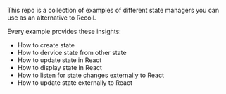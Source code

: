 This repo is a collection of examples of different state managers you can use as an alternative to Recoil.

Every example provides these insights:

- How to create state
- How to dervice state from other state
- How to update state in React
- How to display state in React
- How to listen for state changes externally to React
- How to update state externally to React
